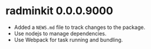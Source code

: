# radminkit 0.0.0.9000

* Added a `NEWS.md` file to track changes to the package.
* Use nodejs to manage dependencies.
* Use Webpack for task running and bundling.
